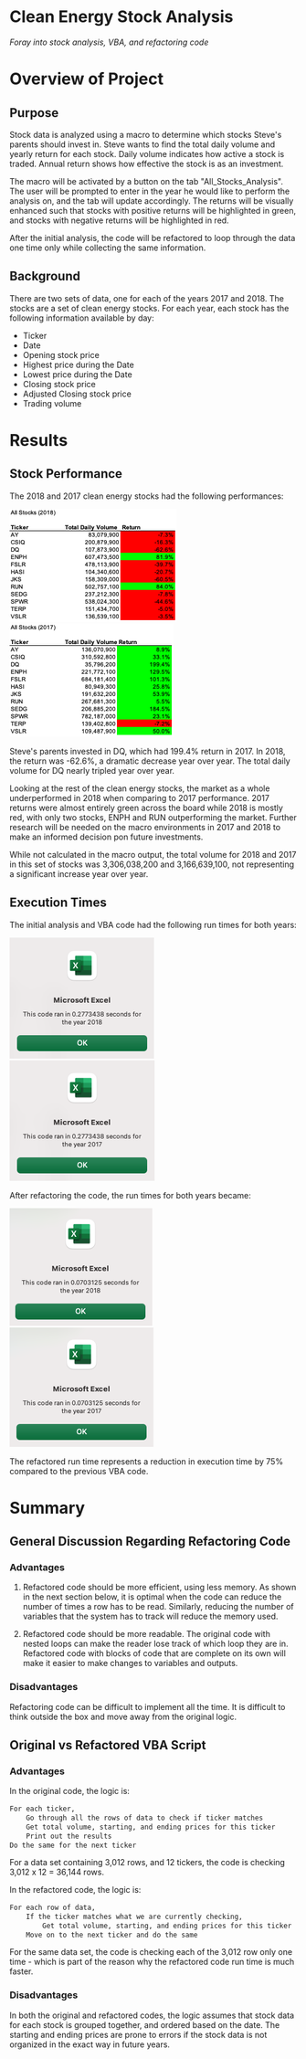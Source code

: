# Clean Energy Stock Analysis

*Foray into stock analysis, VBA, and refactoring code*

# Overview of Project

## Purpose
Stock data is analyzed using a macro to determine which stocks Steve's parents should invest in.
Steve wants to find the total daily volume and yearly return for each stock. Daily volume indicates how active a stock is traded. Annual return shows how effective the stock is as an investment. 

The macro will be activated by a button on the tab "All_Stocks_Analysis".
The user will be prompted to enter in the year he would like to perform the analysis on, and the tab will update accordingly.
The returns will be visually enhanced such that stocks with positive returns will be highlighted in green, and stocks with negative returns will be highlighted in red. 

After the initial analysis, the code will be refactored to loop through the data one time only while collecting the same information. 

## Background
There are two sets of data, one for each of the years 2017 and 2018. The stocks are a set of clean energy stocks. 
For each year, each stock has the following information available by day:
- Ticker
- Date
- Opening stock price
- Highest price during the Date
- Lowest price during the Date
- Closing stock price
- Adjusted Closing stock price
- Trading volume

# Results


## Stock Performance
The 2018 and 2017 clean energy stocks had the following performances:

![2018 Clean Energy Stocks Performance](Resources/stock_analysis_2018.png)
![2017 Clean Energy Stocks Performance](Resources/stock_analysis_2017.png)

Steve's parents invested in DQ, which had 199.4% return in 2017. In 2018, the return was -62.6%, a dramatic decrease year over year. The total daily volume for DQ nearly tripled year over year. 

Looking at the rest of the clean energy stocks, the market as a whole underperformed in 2018 when comparing to 2017 performance. 2017 returns were almost entirely green across the board while 2018 is mostly red, with only two stocks, ENPH and RUN outperforming the market. Further research will be needed on the macro environments in 2017 and 2018 to make an informed decision pon future investments. 

While not calculated in the macro output, the total volume for 2018 and 2017 in this set of stocks was 3,306,038,200 and 3,166,639,100, not representing a significant increase year over year. 

## Execution Times

The initial analysis and VBA code had the following run times for both years:

![2018 Stock Analysis run time](Resources/VBA_basic_timer_2018.png)
![2017 Stock Analysis run time](Resources/VBA_basic_timer_2017.png)

After refactoring the code, the run times for both years became:

![2018 Stock Analysis run time refactored](Resources/VBA_Challenge_2018.png)
![2017 Stock Analysis run time refactored](Resources/VBA_Challenge_2017.png)

The refactored run time represents a reduction in execution time by 75% compared to the previous VBA code. 


# Summary

## General Discussion Regarding Refactoring Code

### Advantages
1. Refactored code should be more efficient, using less memory. As shown in the next section below, it is optimal when the code can reduce the number of times a row has to be read. Similarly, reducing the number of variables that the system has to track will reduce the memory used. 

2. Refactored code should be more readable. The original code with nested loops can make the reader lose track of which loop they are in. Refactored code with blocks of code that are complete on its own will make it easier to make changes to variables and outputs. 

### Disadvantages
Refactoring code can be difficult to implement all the time. It is difficult to think outside the box and move away from the original logic. 

## Original vs Refactored VBA Script

### Advantages
In the original code, the logic is:

    For each ticker,
        Go through all the rows of data to check if ticker matches
        Get total volume, starting, and ending prices for this ticker
        Print out the results
    Do the same for the next ticker

For a data set containing 3,012 rows, and 12 tickers, the code is checking 3,012 x 12 = 36,144 rows.

In the refactored code, the logic is:

    For each row of data,
        If the ticker matches what we are currently checking, 
            Get total volume, starting, and ending prices for this ticker
        Move on to the next ticker and do the same

For the same data set, the code is checking each of the 3,012 row only one time - which is part of the reason why the refactored code run time is much faster. 

### Disadvantages
In both the original and refactored codes, the logic assumes that stock data for each stock is grouped together, and ordered based on the date. The starting and ending prices are prone to errors if the stock data is not organized in the exact way in future years. 